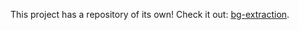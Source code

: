 This project has a repository of its own! Check it out:
[bg-extraction](https://github.com/fadelights/bg-extraction).
